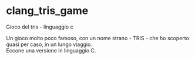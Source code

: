 # clang_tris_game
Gioco del tris - linguaggio c

Un gioco molto poco famoso, con un nome strano - TRIS - che ho scoperto quasi per caso, in un lungo viaggio.<br>
Eccone una versione in linguaggio C.<br>
<br>
